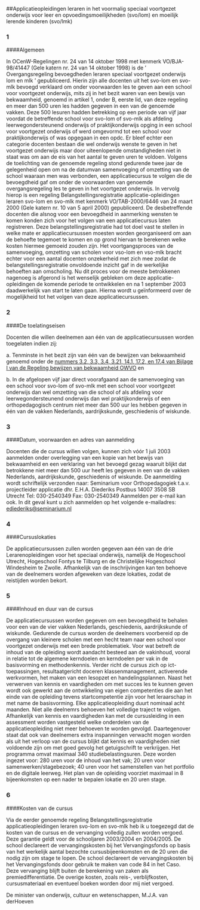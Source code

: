 <meta http-equiv='Content-Type' content='text/html; charset=utf-8' />

##Applicatieopleidingen leraren in het voormalig speciaal voortgezet onderwijs voor leer en opvoedingsmoeilijkheden (svo/lom) en moeilijk lerende kinderen (svo/lmk)

### 1  

####Algemeen

In OCenW-Regelingen nr. 24 van 14 oktober 1998 met kenmerk VO/BJA-98/41447 (Gele katern nr. 24 van 14 oktober 1998) is de ’ Overgangsregeling bevoegdheden leraren speciaal voortgezet onderwijs lom en mlk ’ gepubliceerd. Hierin zijn alle docenten uit het svo-lom en svo-mlk bevoegd verklaard om onder voorwaarden les te geven aan een school voor voortgezet onderwijs, mits zij in het bezit waren van een bewijs van bekwaamheid, genoemd in artikel 1, onder B, eerste lid, van deze regeling en meer dan 500 uren les hadden gegeven in een van de genoemde vakken. Deze 500 lesuren hadden betrekking op een periode van vijf jaar voordat de betreffende school voor svo-lom of svo-mlk als afdeling leerwegondersteunend onderwijs of praktijkonderwijs opging in een school voor voortgezet onderwijs of werd omgevormd tot een school voor praktijkonderwijs of was opgegaan in een opdc. Er bleef echter een categorie docenten bestaan die wel onderwijs wenste te geven in het voortgezet onderwijs maar door uiteenlopende omstandigheden niet in staat was om aan de eis van het aantal te geven uren te voldoen. Volgens de toelichting van de genoemde regeling stond gedurende twee jaar de gelegenheid open om na de datumvan samenvoeging of omzetting van de school waaraan men was verbonden, een applicatiecursus te volgen die de bevoegdheid gaf om onder de voorwaarden van genoemde overgangsregeling les te geven in het voortgezet onderwijs. In vervolg hierop is een regeling Belangstellingsregistratie applicatie-opleidingen leraren svo-lom en svo-mlk met kenmerk VO/TAB-2000/6446 van 24 maart 2000 (Gele katern nr. 10 van 5 april 2000) gepubliceerd. De desbetreffende docenten die alsnog voor een bevoegdheid in aanmerking wensten te komen konden zich voor het volgen van een applicatiecursus laten registreren. Deze belangstellingsregistratie had tot doel vast te stellen in welke mate er applicatiecursussen moesten worden georganiseerd om aan de behoefte tegemoet te komen en op grond hiervan te berekenen welke kosten hiermee gemoeid zouden zijn. Het voortgangsproces van de samenvoeging, omzetting van scholen voor vso-lom en vso-mlk bracht echter voor een aantal docenten onzekerheid met zich mee zodat de belangstellingsregistratie onvoldoende inzicht gaf in de werkelijke behoeften aan omscholing. Nu dit proces voor de meeste betrokkenen nagenoeg is afgerond is het wenselijk gebleken om deze applicatie-opleidingen de komende periode te ontwikkelen en na 1 september 2003 daadwerkelijk van start te laten gaan. Hierna wordt u geïnformeerd over de mogelijkheid tot het volgen van deze applicatiecursussen.    
### 2  

####De toelatingseisen

Docenten die willen deelnemen aan één van de applicatiecursussen worden toegelaten indien zij: 

a. Tenminste in het bezit zijn van één van de bewijzen van bekwaamheid genoemd onder de [nummers 3.2, 3.3, 3.4, 3.21, 14.1, 17.2, en 17.4 van Bijlage I van de Regeling bewijzen van bekwaamheid OWVO](../../../../../../../../../../ministeriele-regeling/regeling/bewijzen/van/bekwaamheid/o.w.v.o./BWBR0003768/README.md) en  

b. In de afgelopen vijf jaar direct voorafgaand aan de samenvoeging van een school voor svo-lom of svo-mlk met een school voor voortgezet onderwijs dan wel omzetting van die school of als afdeling voor leerwegondersteunend onderwijs dan wel praktijkonderwijs of een orthopedagogisch centrum niet meer dan 500 uur les hebben gegeven in één van de vakken Nederlands, aardrijkskunde, geschiedenis of wiskunde.      
### 3  

####Datum, voorwaarden en adres van aanmelding

Docenten die de cursus willen volgen, kunnen zich vóór 1 juli 2003 aanmelden onder overlegging van een kopie van het bewijs van bekwaamheid en een verklaring van het bevoegd gezag waaruit blijkt dat betrokkene niet meer dan 500 uur heeft les gegeven in een van de vakken Nederlands, aardrijkskunde, geschiedenis of wiskunde. De aanmelding wordt schriftelijk verzonden naar:  Seminarium voor Orthopedagogiek t.a.v. projectleider applicatie dhr. E.H.A. Diederiks Postbus 14007 3508 SB Utrecht Tel: 030-2540349 Fax: 030-2540349 Aanmelden per e-mail kan ook. In dit geval kunt u zich aanmelden op het volgende e-mailadres: ediederiks@seminarium.nl     
### 4  

####Cursuslokaties

De applicatiecursussen zullen worden gegeven aan één van de drie Lerarenopleidingen voor het speciaal onderwijs, namelijk de Hogeschool Utrecht, Hogeschool Fontys te Tilburg en de Christelijke Hogeschool Windesheim te Zwolle. Afhankelijk van de inschrijvingen kan ten behoeve van de deelnemers worden afgeweken van deze lokaties, zodat de reistijden worden bekort.    
### 5  

####Inhoud en duur van de cursus

De applicatiecursussen worden gegeven om een bevoegdheid te behalen voor een van de vier vakken Nederlands, geschiedenis, aardrijkskunde of wiskunde. Gedurende de cursus worden de deelnemers voorbereid op de overgang van kleinere scholen met een hecht team naar een school voor voortgezet onderwijs met een brede problematiek. Voor wat betreft de inhoud van de opleiding wordt aandacht besteed aan de vakinhoud, vooral in relatie tot de algemene kerndoelen en kerndoelen per vak in de basisvorming en methodenkennis. Verder richt de cursus zich op ict-toepassingen, resultaatgericht doceren klassenmanagement, activerende werkvormen, het maken van een lesopzet en handelingsplannen. Naast het verwerven van kennis en vaardigheden om met succes les te kunnen geven wordt ook gewerkt aan de ontwikkeling van eigen competenties die aan het einde van de opleiding tevens startcompetentie zijn voor het leraarschap in met name de basisvorming. Elke applicatieopleiding duurt nominaal acht maanden. Niet alle deelnemrs behoeven het volledige traject te volgen. Afhankelijk van kennis en vaardigheden kan met de cursusleiding in een assessment worden vastgesteld welke onderdelen van de applicatieopleiding niet meer behoeven te worden gevolgd. Daartegenover staat dat ook van deelnemers extra inspanningen verwacht mogen worden als uit het verloop van de cursus blijkt dat kennis en vaardigheden niet voldoende zijn om met goed gevolg het getuigschrift te verkrijgen. Het programma omvat maximaal 340 studiebelastingsuren. Deze worden ingezet voor: 280 uren voor de inhoud van het vak; 20 uren voor samenwerken/stagebezoek; 40 uren voor het samenstellen van het portfolio en de digitale leerweg. Het plan van de opleiding voorziet maximaal in 8 bijeenkomsten op een nader te bepalen lokatie en 20 uren stage.    
### 6  

####Kosten van de cursus

Via de eerder genoemde regeling Belangstellingsregistratie applicatieopleidingen leraren svo-lom en svo-mlk heb ik u toegezegd dat de kosten van de cursus en de vervanging volledig zullen worden vergoed. Deze garantie geldt voor de schooljaren 2003/2004 en 2004/2005. De school declareert de vervangingskosten bij het Vervangingsfonds op basis van het werkelijk aantal bezochte cursusbijeenkomsten en de 20 uren die nodig zijn om stage te lopen. De school declareert de vervangingskosten bij het Vervangingsfonds door gebruik te maken van code 84 in het Caso. Deze vervanging blijft buiten de berekening van zaken als premiedifferentiatie. De overige kosten, zoals reis-, verblijfkosten, cursusmateriaal en eventueel boeken worden door mij niet vergoed.      

De 
minister van onderwijs, cultuur en wetenschappen, 
M.J.A. van derHoeven    

